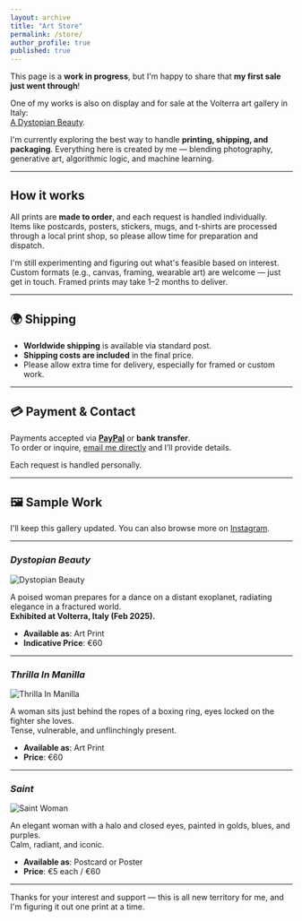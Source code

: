 ```yaml
---
layout: archive
title: "Art Store"
permalink: /store/
author_profile: true
published: true
---
```


This page is a **work in progress**, but I'm happy to share that **my first sale just went through**!  

One of my works is also on display and for sale at the Volterra art gallery in Italy:  
[A Dystopian Beauty](https://www.lojeloartgallery.com/product-page/a-dystopian-beauty). 

I'm currently exploring the best way to handle **printing, shipping, and packaging**. Everything here is created by me — blending photography, generative art, algorithmic logic, and machine learning.

---

## How it works

All prints are **made to order**, and each request is handled individually.  
Items like postcards, posters, stickers, mugs, and t-shirts are processed through a local print shop, so please allow time for preparation and dispatch.

I'm still experimenting and figuring out what's feasible based on interest.  
Custom formats (e.g., canvas, framing, wearable art) are welcome — just get in touch. Framed prints may take 1–2 months to deliver.

---

## 🌍 Shipping

- **Worldwide shipping** is available via standard post.
- **Shipping costs are included** in the final price.
- Please allow extra time for delivery, especially for framed or custom work.

---

## 💳 Payment & Contact

Payments accepted via **[PayPal](https://www.paypal.com/paypalme/doctorNoo)** or **bank transfer**.  
To order or inquire, [email me directly](mailto:cconsta1@alumni.nd.edu) and I’ll provide details.

Each request is handled personally.

---

## 🖼️ Sample Work

I'll keep this gallery updated. You can also browse more on [Instagram](https://www.instagram.com/doctor_no_/).

---

### _Dystopian Beauty_
![Dystopian Beauty](https://cconsta1.github.io/files/dystopian_beauty.png)

A poised woman prepares for a dance on a distant exoplanet, radiating elegance in a fractured world.  
**Exhibited at Volterra, Italy (Feb 2025).**

- **Available as**: Art Print  
- **Indicative Price**: €60  

---

### _Thrilla In Manilla_
![Thrilla In Manilla](https://cconsta1.github.io/files/Filipina.png)

A woman sits just behind the ropes of a boxing ring, eyes locked on the fighter she loves.  
Tense, vulnerable, and unflinchingly present.

- **Available as**: Art Print  
- **Price**: €60  

---

### _Saint_
![Saint Woman](https://cconsta1.github.io/files/saint.png)

An elegant woman with a halo and closed eyes, painted in golds, blues, and purples.  
Calm, radiant, and iconic.

- **Available as**: Postcard or Poster  
- **Price**: €5 each / €60  

---

Thanks for your interest and support — this is all new territory for me, and I'm figuring it out one print at a time.
